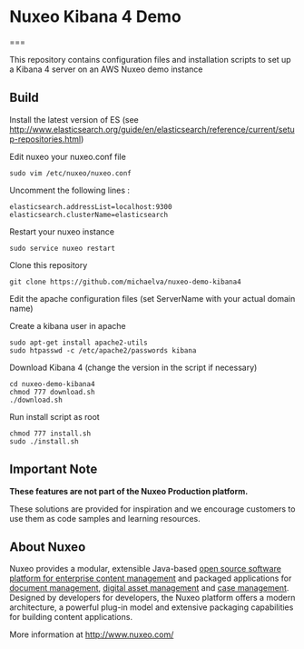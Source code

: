 # Nuxeo Kibana 4 Demo
===

This repository contains configuration files and installation scripts to set up a Kibana 4 server on an AWS Nuxeo demo instance

## Build

Install the latest version of ES (see http://www.elasticsearch.org/guide/en/elasticsearch/reference/current/setup-repositories.html)

Edit nuxeo your nuxeo.conf file
```
sudo vim /etc/nuxeo/nuxeo.conf
```

Uncomment the following lines : 
```
elasticsearch.addressList=localhost:9300
elasticsearch.clusterName=elasticsearch
```

Restart your nuxeo instance
```
sudo service nuxeo restart
```

Clone this repository 

```
git clone https://github.com/michaelva/nuxeo-demo-kibana4
```

Edit the apache configuration files (set ServerName with your actual domain name)

Create a kibana user in apache

```
sudo apt-get install apache2-utils
sudo htpasswd -c /etc/apache2/passwords kibana
```

Download Kibana 4 (change the version in the script if necessary)

```
cd nuxeo-demo-kibana4
chmod 777 download.sh
./download.sh
```

Run install script as root

```
chmod 777 install.sh
sudo ./install.sh
```


## Important Note

**These features are not part of the Nuxeo Production platform.**

These solutions are provided for inspiration and we encourage customers to use them as code samples and learning resources.

## About Nuxeo

Nuxeo provides a modular, extensible Java-based [open source software platform for enterprise content management](http://www.nuxeo.com/en/products/ep) and packaged applications for [document management](http://www.nuxeo.com/en/products/document-management), [digital asset management](http://www.nuxeo.com/en/products/dam) and [case management](http://www.nuxeo.com/en/products/case-management). Designed by developers for developers, the Nuxeo platform offers a modern architecture, a powerful plug-in model and extensive packaging capabilities for building content applications.

More information at <http://www.nuxeo.com/>
